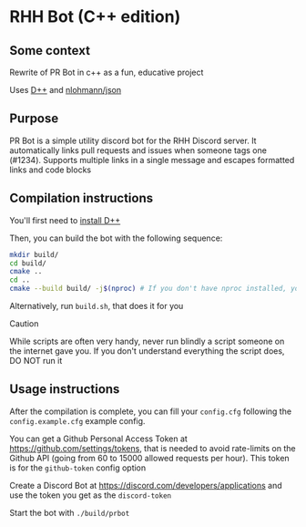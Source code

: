 # RHH Bot (C++ edition)

## Some context
Rewrite of PR Bot in c++ as a fun, educative project

Uses [D++](https://github.com/brainboxdotcc/DPP) and [nlohmann/json](https://github.com/nlohmann/json)

## Purpose
PR Bot is a simple utility discord bot for the RHH Discord server. It automatically links pull requests and issues when someone tags one (#1234). Supports multiple links in a single message and escapes formatted links and code blocks

## Compilation instructions
You'll first need to [install D++](https://dpp.dev/installing.html)

Then, you can build the bot with the following sequence:
```bash
mkdir build/
cd build/
cmake ..
cd ..
cmake --build build/ -j$(nproc) # If you don't have nproc installed, you can replace this by -jyour-amount-of-cores
```
Alternatively, run `build.sh`, that does it for you
> [!CAUTION]
> While scripts are often very handy, never run blindly a script someone on the internet gave you. If you don't understand everything the script does, DO NOT run it

## Usage instructions
After the compilation is complete, you can fill your `config.cfg` following the `config.example.cfg` example config.

You can get a Github Personal Access Token at https://github.com/settings/tokens, that is needed to avoid rate-limits on the Github API (going from 60 to 15000 allowed requests per hour). This token is for the `github-token` config option

Create a Discord Bot at https://discord.com/developers/applications and use the token you get as the `discord-token`

Start the bot with `./build/prbot`
